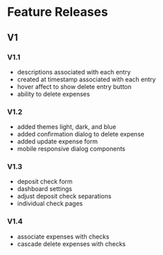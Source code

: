 # Feature Releases

## V1

### V1.1

- descriptions associated with each entry
- created at timestamp associated with each entry
- hover affect to show delete entry button
- ability to delete expenses

### V1.2

- added themes light, dark, and blue
- added confirmation dialog to delete expense
- added update expense form
- mobile responsive dialog components

### V1.3

- deposit check form
- dashboard settings
- adjust deposit check separations
- individual check pages

### V1.4

- associate expenses with checks
- cascade delete expenses with checks
